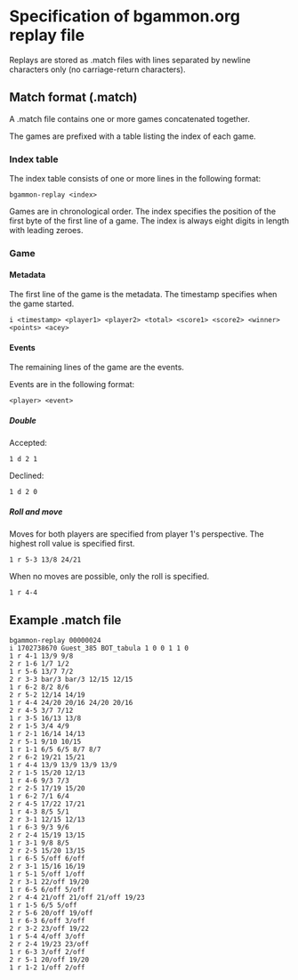 # Specification of bgammon.org replay file

Replays are stored as .match files with lines separated by newline characters only (no carriage-return characters).

## Match format (.match)

A .match file contains one or more games concatenated together.

The games are prefixed with a table listing the index of each game.

### Index table

The index table consists of one or more lines in the following format:

`bgammon-replay <index>`

Games are in chronological order.
The index specifies the position of the first byte of the first line of a game.
The index is always eight digits in length with leading zeroes.

### Game

#### Metadata

The first line of the game is the metadata. The timestamp specifies when the game started.

`i <timestamp> <player1> <player2> <total> <score1> <score2> <winner> <points> <acey>`

#### Events

The remaining lines of the game are the events.

Events are in the following format:

`<player> <event>`

##### Double

Accepted:

`1 d 2 1`

Declined:

`1 d 2 0`

##### Roll and move

Moves for both players are specified from player 1's perspective. The highest roll value is specified first.

`1 r 5-3 13/8 24/21`

When no moves are possible, only the roll is specified.

`1 r 4-4`

## Example .match file

```
bgammon-replay 00000024
i 1702738670 Guest_385 BOT_tabula 1 0 0 1 1 0
1 r 4-1 13/9 9/8
2 r 1-6 1/7 1/2
1 r 5-6 13/7 7/2
2 r 3-3 bar/3 bar/3 12/15 12/15
1 r 6-2 8/2 8/6
2 r 5-2 12/14 14/19
1 r 4-4 24/20 20/16 24/20 20/16
2 r 4-5 3/7 7/12
1 r 3-5 16/13 13/8
2 r 1-5 3/4 4/9
1 r 2-1 16/14 14/13
2 r 5-1 9/10 10/15
1 r 1-1 6/5 6/5 8/7 8/7
2 r 6-2 19/21 15/21
1 r 4-4 13/9 13/9 13/9 13/9
2 r 1-5 15/20 12/13
1 r 4-6 9/3 7/3
2 r 2-5 17/19 15/20
1 r 6-2 7/1 6/4
2 r 4-5 17/22 17/21
1 r 4-3 8/5 5/1
2 r 3-1 12/15 12/13
1 r 6-3 9/3 9/6
2 r 2-4 15/19 13/15
1 r 3-1 9/8 8/5
2 r 2-5 15/20 13/15
1 r 6-5 5/off 6/off
2 r 3-1 15/16 16/19
1 r 5-1 5/off 1/off
2 r 3-1 22/off 19/20
1 r 6-5 6/off 5/off
2 r 4-4 21/off 21/off 21/off 19/23
1 r 1-5 6/5 5/off
2 r 5-6 20/off 19/off
1 r 6-3 6/off 3/off
2 r 3-2 23/off 19/22
1 r 5-4 4/off 3/off
2 r 2-4 19/23 23/off
1 r 6-3 3/off 2/off
2 r 5-1 20/off 19/20
1 r 1-2 1/off 2/off
```
